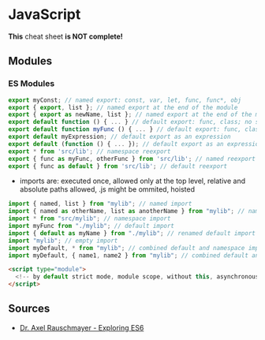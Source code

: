 # JavaScript

**This** cheat sheet **is NOT complete!**

## Modules

### ES Modules

```javascript
export myConst; // named export: const, var, let, func, func*, obj
export { export, list }; // named export at the end of the module
export { export as newName, list }; // named export at the end of the module with renames
export default function () { ... } // default export: func, class; no semicolon
export default function myFunc () { ... } // default export: func, class; no semicolon
export default myExpression; // default export as an expression
export default (function () { ... }); // default export as an expression: func, class
export * from 'src/lib'; // namespace reexport
export { func as myFunc, otherFunc } from 'src/lib'; // named reexport
export { func as default } from 'src/lib'; // default reexport
```

- imports are: executed once, allowed only at the top level, relative and absolute paths allowed, .js might be ommited, hoisted

```javascript
import { named, list } from "mylib"; // named import
import { named as otherName, list as anotherName } from "mylib"; // named import with renames
import * from "src/mylib"; // namespace import
import myFunc from "./mylib"; // default import
import { default as myName } from "./mylib"; // renamed default import
import "mylib"; // empty import
import myDefault, * from "mylib"; // combined default and namespace import
import myDefault, { name1, name2 } from "mylib"; // combined default and name import
```

```html
<script type="module">
  <!-- by default strict mode, module scope, without this, asynchronous, with declarative and programmatic imports -->
</script>
```

## Sources

- [Dr. Axel Rauschmayer - Exploring ES6](https://exploringjs.com/es6/index.html)

